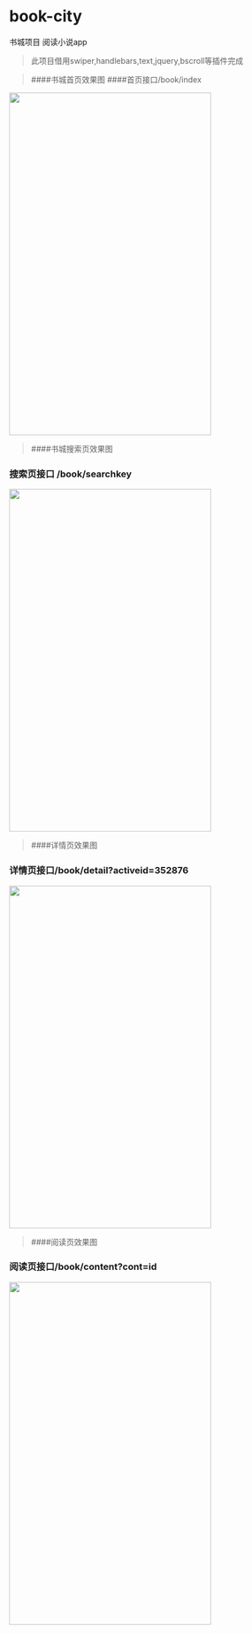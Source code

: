 # book-city
书城项目
阅读小说app
>此项目借用swiper,handlebars,text,jquery,bscroll等插件完成



>####书城首页效果图
>####首页接口/book/index
<img src="https://typeofyh.github.io/bookCitys/page/home.png" width="365" height="619"/> 


>####书城搜索页效果图
### 搜索页接口 /book/searchkey

<img src="https://typeofyh.github.io/bookCitys/page/search.png" width="365" height="619"/> 


>####详情页效果图
### 详情页接口/book/detail?activeid=352876

<img src="https://typeofyh.github.io/bookCitys/page/detail.png" width="365" height="619"/>

>####阅读页效果图
###  阅读页接口/book/content?cont=id

 <img src="https://typeofyh.github.io/bookCitys/page/read.png" width="365" height="619"/>